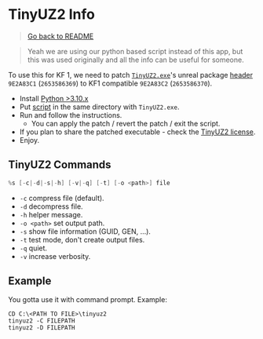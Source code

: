 # TinyUZ2 Info

> [Go back to README](../../README.md)

> Yeah we are using our python based script instead of this app, but this was used originally and all the info can be useful for someone.

To use this for KF 1, we need to patch [`TinyUZ2.exe`](https://forums.epicgames.com/unreal-tournament-2003-2004/user-maps-mods/full-releases/93640-tinyuz2)'s unreal package [header](https://wiki.beyondunreal.com/Unreal_package#Package_header) `9E2A83C1` (`2653586369`) to KF1 compatible `9E2A83C2` (`2653586370`).

- Install [Python >3.10.x](https://www.python.org/)
- Put [script](TinyUZ2Patcher.py) in the same directory with `TinyUZ2.exe`.
- Run and follow the instructions.
  - You can apply the patch / revert the patch / exit the script.
- If you plan to share the patched executable - check the [TinyUZ2 license](LICENSE-TinyUZ2).
- Enjoy.

## TinyUZ2 Commands

```cpp
%s [-c|-d|-s|-h] [-v|-q] [-t] [-o <path>] file
```

- `-c` compress file (default).
- `-d` decompress file.
- `-h` helper message.
- `-o <path>` set output path.
- `-s` show file information (GUID, GEN, ...).
- `-t` test mode, don't create output files.
- `-q` quiet.
- `-v` increase verbosity.

## Example

You gotta use it with command prompt. Example:

```text
CD C:\<PATH TO FILE>\tinyuz2
tinyuz2 -C FILEPATH
tinyuz2 -D FILEPATH
```
